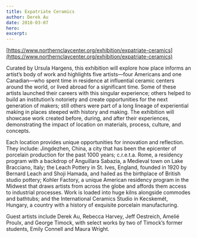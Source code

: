 ```yaml
---
title: Expatriate Ceramics
author: Derek Au
date: 2018-03-07
hero: 
excerpt: 
---
```


[https://www.northernclaycenter.org/exhibition/expatriate-ceramics](https://www.northernclaycenter.org/exhibition/expatriate-ceramics)

Curated by Ursula Hargens, this exhibition will explore how place informs an artist’s body of work and highlights five artists—four Americans and one Canadian—who spent time in residence at influential ceramic centers around the world, or lived abroad for a significant time. Some of these artists launched their careers with this singular experience; others helped to build an institution’s notoriety and create opportunities for the next generation of makers; still others were part of a long lineage of experiential making in places steeped with history and making. The exhibition will showcase work created before, during, and after their experiences, demonstrating the impact of location on materials, process, culture, and concepts.

Each location provides unique opportunities for innovation and reflection. They include: Jingdezhen, China, a city that has been the epicenter of porcelain production for the past 1000 years; c.r.e.t.a. Rome, a residency program with a backdrop of Anguillara Sabazia, a Medieval town on Lake Bracciano, Italy; the Leach Pottery in St. Ives, England, founded in 1920 by Bernard Leach and Shoji Hamada, and hailed as the birthplace of British studio pottery; Kohler Factory, a unique American residency program in the Midwest that draws artists from across the globe and affords them access to industrial processes. Work is loaded into huge kilns alongside commodes and bathtubs; and the International Ceramics Studio in Kecskemét, Hungary, a country with a history of exquisite porcelain manufacturing.

Guest artists include Derek Au, Rebecca Harvey, Jeff Oestreich, Amelié Proulx, and George Timock, with select works by two of Timock’s former students, Emily Connell and Maura Wright.
